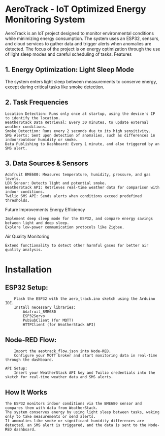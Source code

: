 # AeroTrack - IoT Optimized Energy Monitoring System

AeroTrack is an IoT project designed to monitor environmental conditions while minimizing energy consumption. The system uses an ESP32, sensors, and cloud services to gather data and trigger alerts when anomalies are detected. The focus of the project is on energy optimization through the use of light sleep modes and careful scheduling of tasks.
Features

## 1. Energy Optimization: Light Sleep Mode

The system enters light sleep between measurements to conserve energy, except during critical tasks like smoke detection.
## 2. Task Frequencies

    Location Detection: Runs only once at startup, using the device's IP to identify the location.
    WeatherStack Data Retrieval: Every 30 minutes, to update external weather conditions.
    Smoke Detection: Runs every 2 seconds due to its high sensitivity.
    SMS Alerts: Sent upon detection of anomalies, such as differences in indoor/outdoor humidity or smoke.
    Data Publishing to Dashboard: Every 1 minute, and also triggered by an SMS alert.

## 3. Data Sources & Sensors

    Adafruit BME680: Measures temperature, humidity, pressure, and gas levels.
    LDR Sensor: Detects light and potential smoke.
    WeatherStack API: Retrieves real-time weather data for comparison with indoor conditions.
    Twilio SMS API: Sends alerts when conditions exceed predefined thresholds.

Future Improvements
Energy Efficiency

    Implement deep sleep mode for the ESP32, and compare energy savings between light and deep sleep.
    Explore low-power communication protocols like Zigbee.

Air Quality Monitoring

    Extend functionality to detect other harmful gases for better air quality analysis.

# Installation

##     ESP32 Setup:
        Flash the ESP32 with the aero_track.ino sketch using the Arduino IDE.
        Install necessary libraries:
            Adafruit_BME680
            ESP32Servo
            PubSubClient (for MQTT)
            HTTPClient (for WeatherStack API)

##    Node-RED Flow:
        Import the aeotrack_flow.json into Node-RED.
        Configure your MQTT broker and start monitoring data in real-time through the dashboard.

    API Setup:
        Insert your WeatherStack API key and Twilio credentials into the sketch for real-time weather data and SMS alerts.

## How It Works

    The ESP32 monitors indoor conditions via the BME680 sensor and compares them with data from WeatherStack.
    The system conserves energy by using light sleep between tasks, waking only to take measurements or send alerts.
    If anomalies like smoke or significant humidity differences are detected, an SMS alert is triggered, and the data is sent to the Node-RED dashboard.

